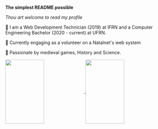 
**The simplest README possible**

*Thou art welcome to read my profile*

:wave: I am a Web Development Technician (2019) at IFRN and a Computer Engineering Bachelor (2020 - current) at UFRN.

:pushpin: Currently engaging as a volunteer on a Natalnet's web system 

:game_die: Passionate by medieval games, History and Science.

<a href="https://github.com/anuraghazra/github-readme-stats">
  <img align="center" src="https://github-readme-stats.vercel.app/api/top-langs/?username=raphaelramosds&layout=compact" height="200px" width="49%"/>
</a>
<a href="https://github.com/anuraghazra/convoychat">
  <img align="center" src="https://github-readme-stats.vercel.app/api?username=raphaelramosds&show_icons=true" height="200px" width="49%"/>
</a>



